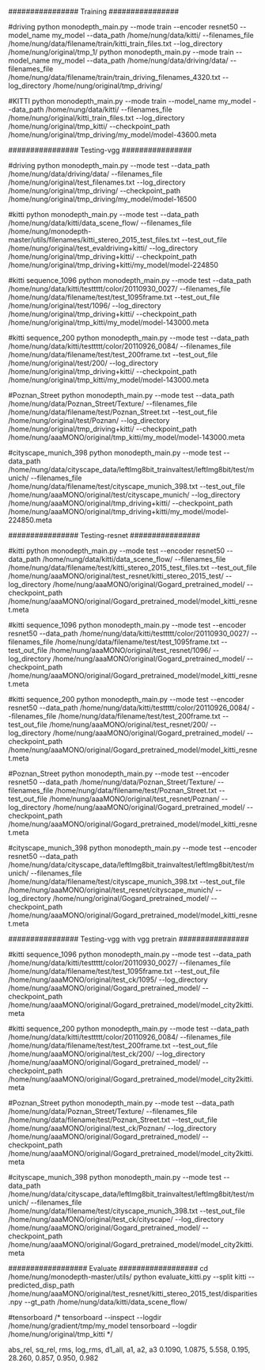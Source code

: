 ################ Training ################

#driving
python monodepth_main.py --mode train --encoder resnet50 --model_name my_model --data_path /home/nung/data/kitti/ --filenames_file /home/nung/data/filename/train/kitti_train_files.txt --log_directory /home/nung/original/tmp_1/ 
python monodepth_main.py --mode train --model_name my_model --data_path /home/nung/data/driving/data/ --filenames_file /home/nung/data/filename/train/train_driving_filenames_4320.txt --log_directory /home/nung/original/tmp_driving/

#KITTI
python monodepth_main.py --mode train --model_name my_model --data_path /home/nung/data/kitti/ --filenames_file /home/nung/original/kitti_train_files.txt --log_directory /home/nung/original/tmp_kitti/ --checkpoint_path /home/nung/original/tmp_driving/my_model/model-43600.meta

################ Testing-vgg ################  

#driving
python monodepth_main.py --mode test --data_path /home/nung/data/driving/data/ --filenames_file /home/nung/original/test_filenames.txt --log_directory /home/nung/original/tmp_driving/ --checkpoint_path /home/nung/original/tmp_driving/my_model/model-16500


#kitti
python monodepth_main.py --mode test --data_path /home/nung/data/kitti/data_scene_flow/ --filenames_file /home/nung/monodepth-master/utils/filenames/kitti_stereo_2015_test_files.txt --test_out_file /home/nung/original/test_evaldriving+kitti/ --log_directory  /home/nung/original/tmp_driving+kitti/ --checkpoint_path /home/nung/original/tmp_driving+kitti/my_model/model-224850

#kitti sequence_1096
python monodepth_main.py --mode test --data_path /home/nung/data/kitti/testtttt/color/20110930_0027/ --filenames_file /home/nung/data/filename/test/test_1095frame.txt --test_out_file /home/nung/original/test/1096/ --log_directory /home/nung/original/tmp_driving+kitti/ --checkpoint_path /home/nung/original/tmp_kitti/my_model/model-143000.meta

#kitti sequence_200
python monodepth_main.py --mode test --data_path /home/nung/data/kitti/testtttt/color/20110926_0084/ --filenames_file /home/nung/data/filename/test/test_200frame.txt --test_out_file /home/nung/original/test/200/ --log_directory /home/nung/original/tmp_driving+kitti/ --checkpoint_path /home/nung/original/tmp_kitti/my_model/model-143000.meta

#Poznan_Street
python monodepth_main.py --mode test --data_path /home/nung/data/Poznan_Street/Texture/ --filenames_file /home/nung/data/filename/test/Poznan_Street.txt --test_out_file /home/nung/original/test/Poznan/ --log_directory /home/nung/original/tmp_driving+kitti/ --checkpoint_path /home/nung/aaaMONO/original/tmp_kitti/my_model/model-143000.meta


#cityscape_munich_398
python monodepth_main.py --mode test --data_path /home/nung/data/cityscape_data/leftImg8bit_trainvaltest/leftImg8bit/test/munich/ --filenames_file /home/nung/data/filename/test/cityscape_munich_398.txt --test_out_file /home/nung/aaaMONO/original/test/cityscape_munich/ --log_directory /home/nung/aaaMONO/original/tmp_driving+kitti/ --checkpoint_path /home/nung/aaaMONO/original/tmp_driving+kitti/my_model/model-224850.meta



################ Testing-resnet ################

#kitti
python monodepth_main.py --mode test --encoder resnet50 --data_path /home/nung/data/kitti/data_scene_flow/ --filenames_file /home/nung/data/filename/test/kitti_stereo_2015_test_files.txt --test_out_file /home/nung/aaaMONO/original/test_resnet/kitti_stereo_2015_test/ --log_directory /home/nung/aaaMONO/original/Gogard_pretrained_model/ --checkpoint_path /home/nung/aaaMONO/original/Gogard_pretrained_model/model_kitti_resnet.meta


#kitti sequence_1096
python monodepth_main.py --mode test --encoder resnet50 --data_path /home/nung/data/kitti/testtttt/color/20110930_0027/ --filenames_file /home/nung/data/filename/test/test_1095frame.txt --test_out_file /home/nung/aaaMONO/original/test_resnet/1096/ --log_directory /home/nung/aaaMONO/original/Gogard_pretrained_model/ --checkpoint_path /home/nung/aaaMONO/original/Gogard_pretrained_model/model_kitti_resnet.meta

#kitti sequence_200
python monodepth_main.py --mode test --encoder resnet50 --data_path /home/nung/data/kitti/testtttt/color/20110926_0084/ --filenames_file /home/nung/data/filename/test/test_200frame.txt --test_out_file /home/nung/aaaMONO/original/test_resnet/200/ --log_directory /home/nung/aaaMONO/original/Gogard_pretrained_model/ --checkpoint_path /home/nung/aaaMONO/original/Gogard_pretrained_model/model_kitti_resnet.meta

#Poznan_Street
python monodepth_main.py --mode test --encoder resnet50 --data_path /home/nung/data/Poznan_Street/Texture/ --filenames_file /home/nung/data/filename/test/Poznan_Street.txt --test_out_file /home/nung/aaaMONO/original/test_resnet/Poznan/ --log_directory /home/nung/aaaMONO/original/Gogard_pretrained_model/ --checkpoint_path /home/nung/aaaMONO/original/Gogard_pretrained_model/model_kitti_resnet.meta



#cityscape_munich_398
python monodepth_main.py --mode test --encoder resnet50 --data_path /home/nung/data/cityscape_data/leftImg8bit_trainvaltest/leftImg8bit/test/munich/ --filenames_file /home/nung/data/filename/test/cityscape_munich_398.txt --test_out_file /home/nung/aaaMONO/original/test_resnet/cityscape_munich/ --log_directory /home/nung/original/Gogard_pretrained_model/ --checkpoint_path /home/nung/aaaMONO/original/Gogard_pretrained_model/model_kitti_resnet.meta




################ Testing-vgg with vgg pretrain ################  

#kitti sequence_1096
python monodepth_main.py --mode test --data_path /home/nung/data/kitti/testtttt/color/20110930_0027/ --filenames_file /home/nung/data/filename/test/test_1095frame.txt --test_out_file /home/nung/aaaMONO/original/test_ck/1095/ --log_directory /home/nung/aaaMONO/original/Gogard_pretrained_model/ --checkpoint_path /home/nung/aaaMONO/original/Gogard_pretrained_model/model_city2kitti.meta

#kitti sequence_200
python monodepth_main.py --mode test --data_path /home/nung/data/kitti/testtttt/color/20110926_0084/ --filenames_file /home/nung/data/filename/test/test_200frame.txt --test_out_file /home/nung/aaaMONO/original/test_ck/200/ --log_directory /home/nung/aaaMONO/original/Gogard_pretrained_model/ --checkpoint_path /home/nung/aaaMONO/original/Gogard_pretrained_model/model_city2kitti.meta

#Poznan_Street
python monodepth_main.py --mode test --data_path /home/nung/data/Poznan_Street/Texture/ --filenames_file /home/nung/data/filename/test/Poznan_Street.txt --test_out_file /home/nung/aaaMONO/original/test_ck/Poznan/ --log_directory /home/nung/aaaMONO/original/Gogard_pretrained_model/ --checkpoint_path /home/nung/aaaMONO/original/Gogard_pretrained_model/model_city2kitti.meta


#cityscape_munich_398
python monodepth_main.py --mode test --data_path /home/nung/data/cityscape_data/leftImg8bit_trainvaltest/leftImg8bit/test/munich/ --filenames_file /home/nung/data/filename/test/cityscape_munich_398.txt --test_out_file /home/nung/aaaMONO/original/test_ck/cityscape/ --log_directory /home/nung/aaaMONO/original/Gogard_pretrained_model/ --checkpoint_path /home/nung/aaaMONO/original/Gogard_pretrained_model/model_city2kitti.meta



################## Evaluate ##################
cd /home/nung/monodepth-master/utils/
python evaluate_kitti.py --split kitti --predicted_disp_path /home/nung/aaaMONO/original/test_resnet/kitti_stereo_2015_test/disparities.npy --gt_path /home/nung/data/kitti/data_scene_flow/



#tensorboard
/*
tensorboard --inspect --logdir /home/nung/gradient/tmp/my_model
tensorboard --logdir /home/nung/original/tmp_kitti
*/

  abs_rel,     sq_rel,        rms,    log_rms,     d1_all,         a1,         a2,         a3
    0.1090,     1.0875,      5.558,      0.195,     28.260,      0.857,      0.950,      0.982

